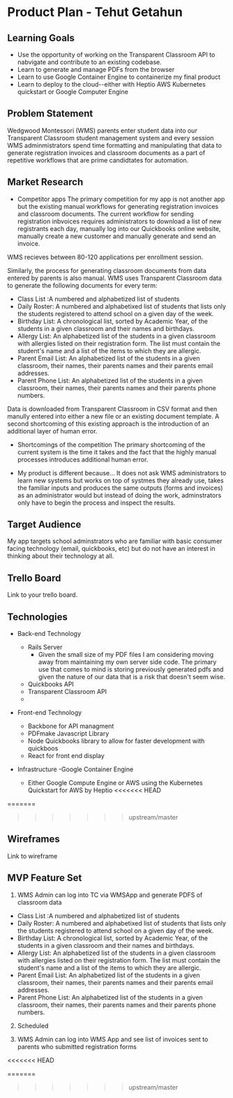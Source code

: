 # Product Plan - Tehut Getahun

## Learning Goals
- Use the opportunity of working on the Transparent Classroom API to nabvigate and contribute to an existing codebase. 
- Learn to generate and manage PDFs from the browser
- Learn to use Google Container Engine to containerize my final product
- Learn to deploy to the cloud--either with Heptio AWS Kubernetes quickstart or Google Computer Engine

## Problem Statement

Wedgwood Montessori (WMS) parents enter student data into our Transparent Classroom student management system and every session WMS adminmistrators spend time formatting and manipulating that data to generate registration invoices and classroom documents as a part of repetitive workflows that are prime candidtates for automation.



## Market Research

- Competitor apps
The primary competition for my app is not another app but the existing manual workflows for generating registration invoices and classroom documents. The current workflow for sending registration inbvoices requires administrators to download a list of new registrants each day, manually log into our Quickbooks online website, manually create a new customer and manually generate and send an invoice.

WMS recieves between 80-120 applications per enrollment session. 

Similarly, the process for generating classroom documents from data entered by parents is also manual. WMS uses Transparent Classroom data to generate the following documents for every term:
- Class List :A numbered and alphabetized list of students 
- Daily Roster: A numbered and alphabetixed list of students that lists only the students registered to attend school on  a given day of the week.
- Birthday List: A chronological list, sorted by Academic Year, of the students in a given classroom and their names and birthdays.
- Allergy List: An alphabetized list of the students in a given classroom with allergies listed on their registration form. The list must contain the student's name and a list of the items to which they are allergic.
- Parent Email List: An alphabetized list of the students in a given classroom, their names, their parents names and their parents email addresses.
- Parent Phone List:  An alphabetized list of the students in a given classroom, their names, their parents names and their parents phone numbers.

Data is downloaded from Transparent Classroom in CSV format and then manully entered into either a new file or an existing document template. A second shortcoming of this existing approach is the introduction of an additional layer of human error.

- Shortcomings of the competition
The primary shortcoming of the current system is the time it takes and the fact that the highly manual processes introduces additional human error.

- My product is different because...
It does not ask WMS administrators to learn new systems but works on top of systmes they already use, takes the familiar inputs and produces the same outputs (forms and invoices) as an administrator would but instead of doing the work, adminstrators only have to begin the process and inspect the results.
## Target Audience

My app targets school adminstrators who are familiar with basic consumer facing technology (email, quickbooks, etc) but do not have an interest in thinking about their technology at all.

## Trello Board
Link to your trello board.

## Technologies

- Back-end Technology
   - Rails Server
	   - Given the small size of my PDF files I am considering moving away from maintaining my own server side code. The primary use that comes to mind is storing previously generated pdfs and given the nature of our data that is a risk that doesn't seem wise.
   - Quickbooks API
   - Transparent Classroom API
   -
- Front-end Technology

    - Backbone for API managment
    - PDFmake Javascript Library
    - Node Quickbooks library to allow for faster development with quickboos
    - React for front end display
- Infrastructure
	-Google Container Engine
	- Either Google Compute Engine or AWS using the Kubernetes Quickstart for AWS by Heptio
<<<<<<< HEAD

=======

>>>>>>> upstream/master
## Wireframes

Link to wireframe

## MVP Feature Set

1.  WMS Admin can log into TC via WMSApp and generate PDFS of classroom data
- Class List :A numbered and alphabetized list of students 
- Daily Roster: A numbered and alphabetixed list of students that lists only the students registered to attend school on  a given day of the week.
- Birthday List: A chronological list, sorted by Academic Year, of the students in a given classroom and their names and birthdays.
- Allergy List: An alphabetized list of the students in a given classroom with allergies listed on their registration form. The list must contain the student's name and a list of the items to which they are allergic.
- Parent Email List: An alphabetized list of the students in a given classroom, their names, their parents names and their parents email addresses.
- Parent Phone List:  An alphabetized list of the students in a given classroom, their names, their parents names and their parents phone numbers.

2. Scheduled

3. WMS Admin can log into WMS App and see list of invoices sent to parents who submitted registration forms
	
<<<<<<< HEAD

=======
>>>>>>> upstream/master
